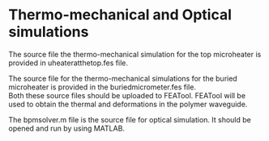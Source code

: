 # Thermo-mechanical  and Optical simulations
 The source file the thermo-mechanical simulation for the  top microheater is provided in uheateratthetop.fes file.   

The source file for the thermo-mechanical simulations for the buried microheater is provided in the buriedmicrometer.fes file.  
Both these source files should be uploaded to FEATool. FEATool will be used to obtain the thermal and deformations in the polymer waveguide.

 The bpmsolver.m file is the source file for optical simulation. It should be opened and run by using MATLAB.

